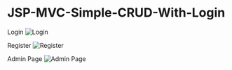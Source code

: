 # JSP-MVC-Simple-CRUD-With-Login

Login
![Login](https://i.imgur.com/IEXu5Ic.png)

Register
![Register](https://i.imgur.com/RYBc5Ot.png)

Admin Page
![Admin Page](https://i.imgur.com/wluxRLH.png)
